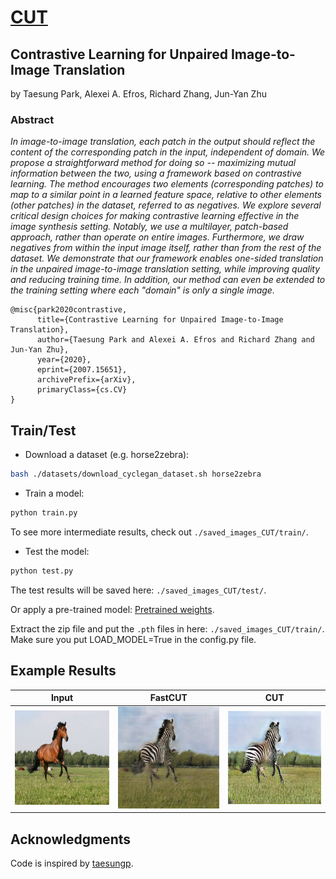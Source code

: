 # [CUT](https://github.com/wilbertcaine/CUT)

## Contrastive Learning for Unpaired Image-to-Image Translation
by Taesung Park, Alexei A. Efros, Richard Zhang, Jun-Yan Zhu

### Abstract
_In image-to-image translation, each patch in the output should reflect the content of the corresponding patch in the input, independent of domain. We propose a straightforward method for doing so -- maximizing mutual information between the two, using a framework based on contrastive learning. The method encourages two elements (corresponding patches) to map to a similar point in a learned feature space, relative to other elements (other patches) in the dataset, referred to as negatives. We explore several critical design choices for making contrastive learning effective in the image synthesis setting. Notably, we use a multilayer, patch-based approach, rather than operate on entire images. Furthermore, we draw negatives from within the input image itself, rather than from the rest of the dataset. We demonstrate that our framework enables one-sided translation in the unpaired image-to-image translation setting, while improving quality and reducing training time. In addition, our method can even be extended to the training setting where each "domain" is only a single image._
```
@misc{park2020contrastive,
      title={Contrastive Learning for Unpaired Image-to-Image Translation}, 
      author={Taesung Park and Alexei A. Efros and Richard Zhang and Jun-Yan Zhu},
      year={2020},
      eprint={2007.15651},
      archivePrefix={arXiv},
      primaryClass={cs.CV}
}
```

## Train/Test

- Download a dataset (e.g. horse2zebra):
```bash
bash ./datasets/download_cyclegan_dataset.sh horse2zebra
```

- Train a model:
```bash
python train.py
```
To see more intermediate results, check out `./saved_images_CUT/train/`.
- Test the model:
```bash
python test.py
```

The test results will be saved here: `./saved_images_CUT/test/`.

Or apply a pre-trained model: [Pretrained weights](https://github.com/wcaine/Fast_CUT/releases/tag/v1.0).

Extract the zip file and put the `.pth` files in here: `./saved_images_CUT/train/`. Make sure you put LOAD_MODEL=True in the config.py file.

## Example Results

| Input | FastCUT | CUT |
| --- | --- | --- |
| ![horse](imgs/X_2.png) | ![fake zebra - FastCUT](imgs/Y_fake_2.png) | ![fake zebra - CUT](imgs/Y_fake_2-1.png) |

## Acknowledgments
Code is inspired by [taesungp](https://github.com/taesungp/contrastive-unpaired-translation).